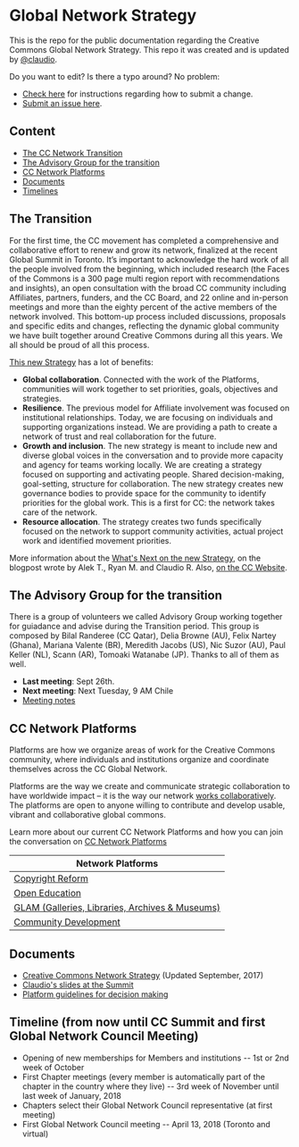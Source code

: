 # Global Network Strategy

This is the repo for the public documentation regarding the Creative Commons Global Network Strategy. This repo it was created and is updated by [@claudio](https://github.com/claudioruiz).

Do you want to edit? Is there a typo around? No problem:

* [Check here](https://help.github.com/articles/editing-files-in-another-user-s-repository/) for instructions regarding how to submit a change. 
* [Submit an issue here](https://github.com/creativecommons/global-network-strategy/issues/new). 

## Content

* [The CC Network Transition](#the-transition)
* [The Advisory Group for the transition](#the-advisory-group-for-the-transition)
* [CC Network Platforms](#cc-network-platforms)
* [Documents](#documents)
* [Timelines](#timelines)

## The Transition

For the first time, the CC movement has completed a comprehensive and collaborative effort to renew and grow its network, finalized at the recent Global Summit in Toronto. It’s important to acknowledge the hard work of all the people involved from the beginning, which included research (the Faces of the Commons is a 300 page multi region report with recommendations and insights), an open consultation with the broad CC community including Affiliates, partners, funders, and the CC Board, and 22 online and in-person meetings and more than the eighty percent of the active members of the network involved. This bottom-up process included discussions, proposals and specific edits and changes, reflecting the dynamic global community we have built together around Creative Commons during all this years. We all should be proud of all this process.

[This new Strategy](GlobalNetworkStrategy-Final.md) has a lot of benefits:

* **Global collaboration**. Connected with the work of the Platforms, communities will work together to set priorities, goals, objectives and strategies.
* **Resilience**. The previous model for Affiliate involvement was focused on institutional relationships. Today, we are focusing on individuals and supporting organizations instead. We are providing a path to create a network of trust and real collaboration for the future.
* **Growth and inclusion**. The new strategy is meant to include new and diverse global voices in the conversation and to provide more capacity and agency for teams working locally. We are creating a strategy focused on supporting and activating people.
Shared decision-making, goal-setting, structure for collaboration. The new strategy creates new governance bodies to provide space for the community to identify priorities for the global work. This is a first for CC: the network takes care of the network.
* **Resource allocation**. The strategy creates two funds specifically focused on the network to support community activities, actual project work and identified movement priorities.

More information about the [What's Next on the new Strategy](https://creativecommons.org/2017/06/16/network-strategy-whats-next/), on the blogpost wrote by Alek T., Ryan M. and Claudio R. Also, [on the CC Website](https://creativecommons.org/about/global-affiliate-network/network-strategy/).

## The Advisory Group for the transition

There is a group of volunteers we called Advisory Group working together for guiadance and advise during the Transition period. This group is composed by Bilal Randeree (CC Qatar), Delia Browne (AU), Felix Nartey (Ghana), Mariana Valente (BR), Meredith Jacobs (US), Nic Suzor (AU), Paul Keller (NL), Scann (AR), Tomoaki Watanabe (JP). Thanks to all of them as well.

* **Last meeting**: Sept 26th.
* **Next meeting**: Next Tuesday, 9 AM Chile
* [Meeting notes](/docs/advisory_group_meeting_notes.md)

## CC Network Platforms

Platforms are how we organize areas of work for the Creative Commons community, where individuals and institutions organize and coordinate themselves across the CC Global Network.

Platforms are the way we create and communicate strategic collaboration to have worldwide impact – it is the way our network [works collaboratively](/docs/Platforms-Guidelines-for-decision-making.md). The platforms are open to anyone willing to contribute and develop usable, vibrant and collaborative global commons.

Learn more about our current CC Network Platforms and how you can join the conversation on [CC Network Platforms](https://github.com/creativecommons/network-platforms/)

| Network Platforms        | 
| ------------- |
| [Copyright Reform](https://github.com/creativecommons/network-platforms/blob/master/copyright-reform.md)      |
| [Open Education](https://github.com/creativecommons/network-platforms/blob/master/Open-Education.md)      |
| [GLAM (Galleries, Libraries, Archives & Museums)](https://github.com/creativecommons/network-platforms/blob/master/GLAM.md) |
| [Community Development](https://github.com/creativecommons/network-platforms/blob/master/community-dev.md) |

## Documents

* [Creative Commons Network Strategy](GlobalNetworkStrategy-Final.md) (Updated September, 2017)
* [Claudio's slides at the Summit](/docs/27.04.2017-CCSummit-Transition-Strategy-Slides-Claudio.pdf)
* [Platform guidelines for decision making](/docs/Platforms-Guidelines-for-decision-making.md)

## Timeline (from now until CC Summit and first Global Network Council Meeting)

* Opening of new memberships for Members and institutions -- 1st or 2nd week of October
* First Chapter meetings (every member is automatically part of the chapter in the country where they live) -- 3rd week of November until last week of January, 2018
* Chapters select their Global Network Council representative (at first meeting)
* First Global Network Council meeting -- April 13, 2018 (Toronto and virtual)